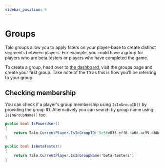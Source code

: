 ```yaml
---
sidebar_position: 9
---
```


# Groups

Talo groups allow you to apply filters on your player-base to create distinct segments between players. For example, you could have a group for players who are beta testers or players who have completed the game.

To create a group, head over to [the dashboard](https://dashboard.trytalo.com), visit the groups page and create your first group. Take note of the `ID` as this is how you'll be referring to your group.

## Checking membership

You can check if a player's group membership using `IsInGroupID()` by providing the group ID. Alternatively you can search by group name using `IsInGroupName()` too.

```csharp
public bool IsPowerUser()
{
    return Talo.CurrentPlayer.IsInGroupID('9e56e835-eff6-4a6d-ac35-db8e7561af0e')
}

public bool IsBetaTester()
{
    return Talo.CurrentPlayer.IsInGroupName('beta-testers')
}
```
